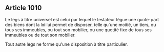 Article 1010
----
Le legs à titre universel est celui par lequel le testateur lègue une quote-part
des biens dont la loi lui permet de disposer, telle qu'une moitié, un tiers, ou
tous ses immeubles, ou tout son mobilier, ou une quotité fixe de tous ses
immeubles ou de tout son mobilier.

Tout autre legs ne forme qu'une disposition à titre particulier.
